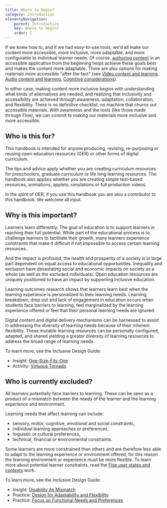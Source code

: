```yaml
---
title: Where to begin?
category: Introduction
eleventyNavigation:
    parent: Introduction
    key: Where to begin?
    order: 1
---
```


If we knew how to, and if we had easy-to-use tools, we'd all make our content more accessible, more inclusive, more adaptable, and more configurable to individual learner needs. Of course, [authoring content](/AuthoringOfContent.html) in an accessible application from the beginning helps achieve these goals best and makes the content more adaptable. There are also options for making materials more accessible "after the fact" (see [Video content and learning](/VideoContentAndLearning.html), [Audio content and learning](/AudioContentAndLearning.html), [Cognitive considerations](/CognitiveConsiderations.html)).

In either case, making content more inclusive begins with understanding what kinds of alternatives are needed, and realizing that inclusivity and accessibility are achieved through awareness, adaptation, collaboration, and flexibility. There is no definitive checklist, no machine that churns out accessible materials. With awareness and the tools (like those made through Floe), we can commit to making our materials more inclusive and more accessible.

## Who is this for?

This handbook is intended for anyone producing, revising, re-purposing or reusing open education resources (OER) or other forms of digital curriculum.

The tips and advice apply whether you are creating curriculum resources for preschoolers, graduate curriculum or life long learning resources. The handbook also applies whether you are creating simple text-based resources, animations, applets, simulations or full production videos.

In the spirit of OER, if you use this handbook you are also a contributor to this handbook. We welcome all input.

## Why is this important?

Learners learn differently. The goal of education is to support learners in reaching their full potential. While part of the educational process is to challenge learners to facilitate their growth, many learners experience constraints that make it difficult if not impossible to access certain learning resources.

And the impact is profound; the health and prosperity of a society is in large part dependent on equal access to educational opportunities. Inequality and exclusion have devastating social and economic impacts on society as a whole (as well as the excluded individuals). Open education resources are uniquely positioned to have an impact by supporting inclusive education.

Learning outcomes research shows that learners learn best when the learning experience is personalized to their learning needs. Learning breakdown, drop out and lack of engagement in education occurs when students face barriers to learning, feel marginalized by the learning experience offered or feel that their personal learning needs are ignored.

Digital content and digital delivery mechanisms can be harnessed to assist in addressing the diversity of learning needs because of their inherent flexibility. These mutable learning resources can be personally configured, adapted, and shared yielding a greater diversity of learning resources to address the broad range of learning needs.

To learn more, see the Inclusive Design Guide:

* Insight: [One-Size-Fits-One](https://guide.inclusivedesign.ca/insights/OneSizeFitsOne.html)
* Activity: [Virtuous Tornado](https://guide.inclusivedesign.ca/activities/VirtuousTornado.html)

## Who is currently excluded?

All learners potentially face barriers to learning. These can be seen as a product of a mismatch between the needs of the learner and the learning experience and environment.

Learning needs that affect learning can include:

* sensory, motor, cognitive, emotional and social constraints,
* individual learning approaches or preferences,
* linguistic or cultural preferences,
* technical, financial or environmental constraints.

Some learners are more constrained than others and are therefore less able to adapt to the learning experience or environment offered; for this reason the learning environment or experience must be more flexible. To learn more about potential learner constraints, read the [Floe user states and contexts](https://wiki.fluidproject.org/display/fluid/%28Floe%29+User+states+and+contexts) work.

To learn more, see the Inclusive Design Guide:

* Insight: [Disability As Mismatch](https://guide.inclusivedesign.ca/insights/DisabilityAsMismatch.html)
* Practice: [Design for Adaptability and Flexibility](https://guide.inclusivedesign.ca/practices/DesignForAdaptabilityAndFlexibility.html)
* Practice: [Focus on Functional Needs and Preferences](https://guide.inclusivedesign.ca/practices/FocusOnFunctionalNeedsAndPreferences.html)
